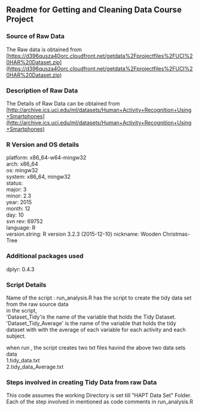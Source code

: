 ## **Readme** for Getting and Cleaning Data Course Project

### **Source** of Raw Data
The Raw data is obtained from [https://d396qusza40orc.cloudfront.net/getdata%2Fprojectfiles%2FUCI%20HAR%20Dataset.zip](https://d396qusza40orc.cloudfront.net/getdata%2Fprojectfiles%2FUCI%20HAR%20Dataset.zip)

### **Description** of Raw Data
The Details of Raw Data can be obtained from [http://archive.ics.uci.edu/ml/datasets/Human+Activity+Recognition+Using+Smartphones](http://archive.ics.uci.edu/ml/datasets/Human+Activity+Recognition+Using+Smartphones)

### **R Version and OS details**
platform:       x86_64-w64-mingw32          
arch:           x86_64                      
os:             mingw32                     
system:         x86_64, mingw32             
status:                                     
major:          3                           
minor:         2.3                         
year:         2015                        
month:          12                          
day:            10                          
svn rev:        69752                       
language:       R                           
version.string: R version 3.2.3 (2015-12-10)
nickname:       Wooden Christmas-Tree 

### **Additional packages used**
dplyr:         0.4.3

### **Script Details** 
Name of the script : run_analysis.R has the script to create the tidy data set from the raw source data<br>
in the script,<br>
'Dataset_Tidy'is the name of the variable that holds the Tidy Dataset.<br>
'Dataset_Tidy_Average' is the name of the variable that holds the tidy dataset with with the average of each variable for each activity and each subject.<br>

when run , the script creates two txt files havind the above two data sets data<br>
1.tidy_data.txt<br>
2.tidy_data_Average.txt<br>

### **Steps involved in creating Tidy Data from raw Data**
This code assumes the working Directory is set till "HAPT Data Set" Folder.<br>
Each of the step involved in mentioned as code comments in run_analysis.R<br>
